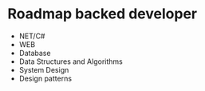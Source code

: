 # Roadmap backed developer
- NET/C#
- WEB
- Database
- Data Structures and Algorithms
- System Design
- Design patterns
